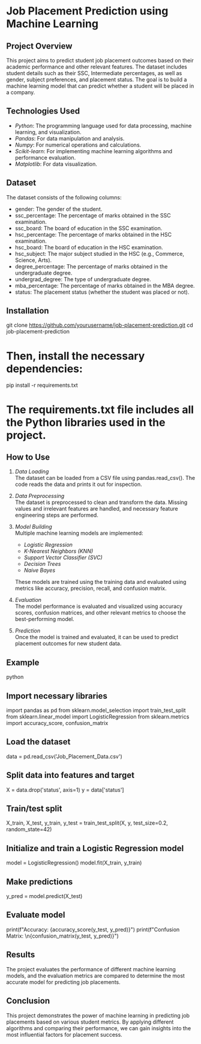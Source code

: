 # Job Placement Prediction using Machine Learning

## Project Overview

This project aims to predict student job placement outcomes based on their academic performance and other relevant features. The dataset includes student details such as their SSC, Intermediate percentages, as well as gender, subject preferences, and placement status. The goal is to build a machine learning model that can predict whether a student will be placed in a company.

## Technologies Used

- *Python*: The programming language used for data processing, machine learning, and visualization.
- *Pandas*: For data manipulation and analysis.
- *Numpy*: For numerical operations and calculations.
- *Scikit-learn*: For implementing machine learning algorithms and performance evaluation.
- *Matplotlib*: For data visualization.

## Dataset

The dataset consists of the following columns:

- gender: The gender of the student.
- ssc_percentage: The percentage of marks obtained in the SSC examination.
- ssc_board: The board of education in the SSC examination.
- hsc_percentage: The percentage of marks obtained in the HSC examination.
- hsc_board: The board of education in the HSC examination.
- hsc_subject: The major subject studied in the HSC (e.g., Commerce, Science, Arts).
- degree_percentage: The percentage of marks obtained in the undergraduate degree.
- undergrad_degree: The type of undergraduate degree.
- mba_percentage: The percentage of marks obtained in the MBA degree.
- status: The placement status (whether the student was placed or not).

## Installation
git clone https://github.com/yourusername/job-placement-prediction.git
cd job-placement-prediction


# Then, install the necessary dependencies:
pip install -r requirements.txt

# The requirements.txt file includes all the Python libraries used in the project.

## How to Use

1. *Data Loading*  
   The dataset can be loaded from a CSV file using pandas.read_csv(). The code reads the data and prints it out for inspection.

2. *Data Preprocessing*  
   The dataset is preprocessed to clean and transform the data. Missing values and irrelevant features are handled, and necessary feature engineering steps are performed.

3. *Model Building*  
   Multiple machine learning models are implemented:
   - *Logistic Regression*
   - *K-Nearest Neighbors (KNN)*
   - *Support Vector Classifier (SVC)*
   - *Decision Trees*
   - *Naive Bayes*

   These models are trained using the training data and evaluated using metrics like accuracy, precision, recall, and confusion matrix.

4. *Evaluation*  
   The model performance is evaluated and visualized using accuracy scores, confusion matrices, and other relevant metrics to choose the best-performing model.

5. *Prediction*  
   Once the model is trained and evaluated, it can be used to predict placement outcomes for new student data.

## Example

python
## Import necessary libraries
import pandas as pd
from sklearn.model_selection import train_test_split
from sklearn.linear_model import LogisticRegression
from sklearn.metrics import accuracy_score, confusion_matrix

## Load the dataset
data = pd.read_csv('Job_Placement_Data.csv')

## Split data into features and target
X = data.drop('status', axis=1)
y = data['status']

## Train/test split
X_train, X_test, y_train, y_test = train_test_split(X, y, test_size=0.2, random_state=42)

## Initialize and train a Logistic Regression model
model = LogisticRegression()
model.fit(X_train, y_train)

## Make predictions
y_pred = model.predict(X_test)

## Evaluate model
print(f"Accuracy: {accuracy_score(y_test, y_pred)}")
print(f"Confusion Matrix: \n{confusion_matrix(y_test, y_pred)}")


## Results
The project evaluates the performance of different machine learning models, and the evaluation metrics are compared to determine the most accurate model for predicting job placements.

## Conclusion
This project demonstrates the power of machine learning in predicting job placements based on various student metrics. By applying different algorithms and comparing their performance, we can gain insights into the most influential factors for placement success.
